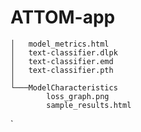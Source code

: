 # ATTOM-app



    │   model_metrics.html
    │   text-classifier.dlpk
    │   text-classifier.emd
    │   text-classifier.pth
    │
    └───ModelCharacteristics
            loss_graph.png
            sample_results.html
`
